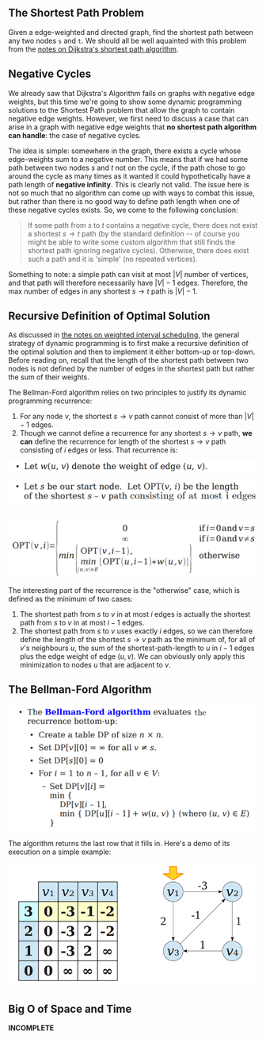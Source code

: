 ## The Shortest Path Problem  

Given a edge-weighted and directed graph, find the shortest path between any two nodes `s` and `t`.  We should all be well aquainted with this problem from the [notes on Dijkstra's shortest path algorithm](../../greedy/dijkstra/shortestDijkstra.html).  

## Negative Cycles  

We already saw that Dijkstra's Algorithm fails on graphs with negative edge weights, but this time we're going to show some dynamic programming solutions to the Shortest Path problem that allow the graph to contain negative edge weights.  However, we first need to discuss a case that can arise in a graph with negative edge weights that **no shortest path algorithm can handle**: the case of negative cycles.  

The idea is simple: somewhere in the graph, there exists a cycle whose edge-weights sum to a negative number.  This means that if we had some path between two nodes $s$ and $t$ not on the cycle, if the path chose to go around the cycle as many times as it wanted it could hypothetically have a path length of **negative infinity**.  This is clearly not valid.  The issue here is not so much that no algorithm can come up with ways to combat this issue, but rather than there is no good way to define path length when one of these negative cycles exists.  So, we come to the following conclusion:

> If some path from $s$ to $t$ contains a negative cycle, there does not exist a shortest $s \rightarrow t$ path (by the standard definition -- of course you might be able to write some custom algorithm that still finds the shortest path ignoring negative cycles).  Otherwise, there does exist such a path and it is 'simple' (no repeated vertices).  

Something to note: a simple path can visit at most $|V|$ number of vertices, and that path will therefore necessarily have $|V| - 1$ edges.  Therefore, the max number of edges in any shortest $s \rightarrow t$ path is $|V| - 1$.  

## Recursive Definition of Optimal Solution  

As discussed in [the notes on weighted interval scheduling](../weighted_intervals/weighted_interval.html), the general strategy of dynamic programming is to first make a recursive definition of the optimal solution and then to implement it either bottom-up or top-down.  Before reading on, recall that the length of the shortest path between two nodes is not defined by the number of edges in the shortest path but rather the sum of their weights.  

The Bellman-Ford algorithm relies on two principles to justify its dynamic programming recurrence:  

1.  For any node $v$, the shortest $s \rightarrow v$ path cannot consist of more than $|V|-1$ edges.  
2.  Though we cannot define a recurrence for any shortest $s \rightarrow v$ path, **we can** define the recurrence for length of the shortest $s \rightarrow v$ path consisting of $i$ edges or less.  That recurrence is:  

![](def_opt0.png)  

![](def_opt1.png)  

![](def_opt2.png)  

The interesting part of the recurrence is the "otherwise" case, which is defined as the minimum of two cases:  

1.  The shortest path from $s$ to $v$ in at most $i$ edges is actually the shortest path from $s$ to $v$ in at most $i-1$ edges.  
2.  The shortest path from $s$ to $v$ uses exactly $i$ edges, so we can therefore define the length of the shortest $s \rightarrow v$ path  as the minimum of, for all of $v$'s neighbours $u$, the sum of the shortest-path-length to $u$ in $i-1$ edges plus the edge weight of edge $(u,v)$.  We can obviously only apply this minimization to nodes $u$ that are adjacent to $v$.  

## The Bellman-Ford Algorithm  

![](bf_alg.png)  

The algorithm returns the last row that it fills in.  Here's a demo of its execution on a simple example:  

![](bf_demo.png)  

## Big O of Space and Time  



**INCOMPLETE**
